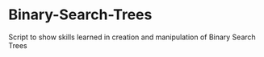 # Binary-Search-Trees
Script to show skills learned in creation and manipulation of Binary Search Trees
